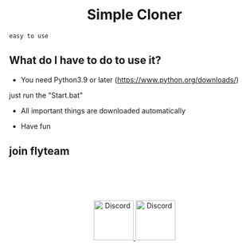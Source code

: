 <div align="center">
  <p>
    <h1>Simple Cloner</h1>
  </p>
</div>


```
easy to use
```
## What do I have to do to use it?

- You need Python3.9 or later (https://www.python.org/downloads/) 


just run the "Start.bat"


- All important things are downloaded automatically

- Have fun
## join flyteam 

<br>
</br>
<br></br>
<div align="center">
<a href="https://discord.gg/flyteam">
    <img src="https://user-images.githubusercontent.com/59381835/92191514-d649ad80-ee18-11ea-9bc4-e95c7a122a99.png" alt="Discord" width="80"/>
  </a>
  <a href="https://www.youtube.com/channel/UCQrs3_ulVXGN_ejqdB0thYw">
    <img src="https://user-images.githubusercontent.com/59381835/92191346-676c5480-ee18-11ea-8240-e416eb1a5b5d.png" alt="Discord" width="80"/>
  </a>
  </div>
